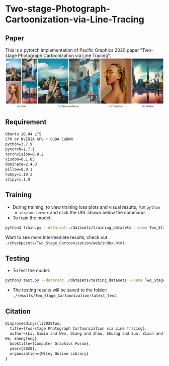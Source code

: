 # Two-stage-Photograph-Cartoonization-via-Line-Tracing
## Paper
This is a pytorch implementation of Pacific Graphics 2020 paper "Two-stage Photograph Cartoonization via Line Tracing". 
![image](https://github.com/biubiulsm/Two-stage-Photograph-Cartoonization-via-Line-Tracing/blob/master/representative.jpg)

## Requirement
```
Ubuntu 16.04 LTS
CPU or NVIDIA GPU + CUDA CuDNN
python=3.7.9
pytorch=1.7.1
torchvision=0.8.2
visdom=0.1.85
dominate=2.4.0
pillow=8.0.1
numpy=1.19.2
scipy=1.1.0
```

## Training
- During training, to view training loss plots and visual results, run `python -m visdom.server` and click the URL shown below the command. 
- To train the model:
```bash
python3 train.py --dataroot ./datasets/training_datasets --name Two_Stage_Cartoonization --model Two_Stage_Cartoonization --dataset_mode unaligned101 --gpu_ids 0 --resize_or_crop none
```
Want to see more intermediate results, check out `./checkpoints/Two_Stage_Cartoonization/web/index.html`.

## Testing
- To test the model:
```bash
python3 test.py --dataroot ./datasets/testing_datasets --name Two_Stage_Cartoonization --model Two_Stage_Cartoonization --dataset single --resize_or_crop none --results_dir ./results/ --dataset_mode single 
```
- The testing results will be saved to the folder: `./results/Two_Stage_Cartoonization/latest_test`.

## Citation
```
@inproceedings{li2020two,
  title={Two-stage Photograph Cartoonization via Line Tracing},
  author={Li, Simin and Wen, Qiang and Zhao, Shuang and Sun, Zixun and He, Shengfeng},
  booktitle={Computer Graphics Forum},
  year={2020},
  organization={Wiley Online Library}
}
```
